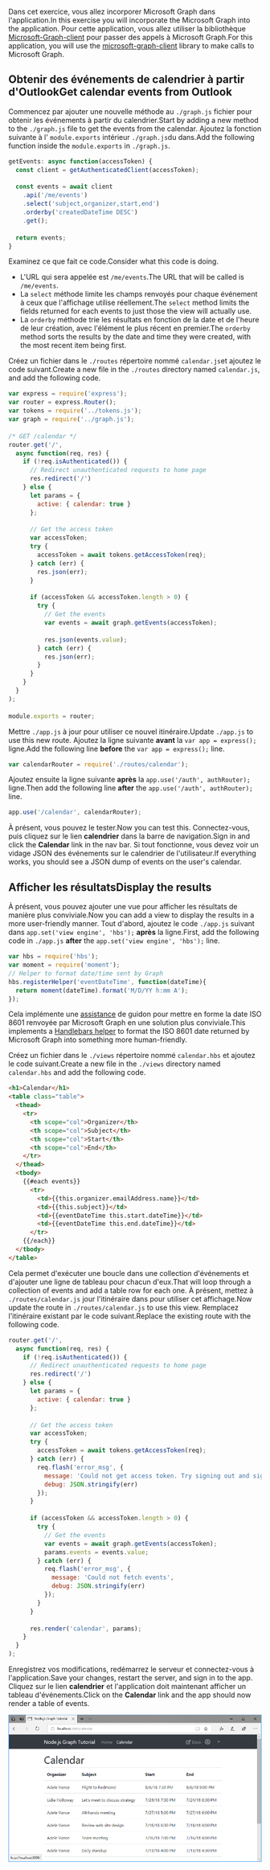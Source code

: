 <!-- markdownlint-disable MD002 MD041 -->

<span data-ttu-id="7ec52-101">Dans cet exercice, vous allez incorporer Microsoft Graph dans l'application.</span><span class="sxs-lookup"><span data-stu-id="7ec52-101">In this exercise you will incorporate the Microsoft Graph into the application.</span></span> <span data-ttu-id="7ec52-102">Pour cette application, vous allez utiliser la bibliothèque [Microsoft-Graph-client](https://github.com/microsoftgraph/msgraph-sdk-javascript) pour passer des appels à Microsoft Graph.</span><span class="sxs-lookup"><span data-stu-id="7ec52-102">For this application, you will use the [microsoft-graph-client](https://github.com/microsoftgraph/msgraph-sdk-javascript) library to make calls to Microsoft Graph.</span></span>

## <a name="get-calendar-events-from-outlook"></a><span data-ttu-id="7ec52-103">Obtenir des événements de calendrier à partir d'Outlook</span><span class="sxs-lookup"><span data-stu-id="7ec52-103">Get calendar events from Outlook</span></span>

<span data-ttu-id="7ec52-104">Commencez par ajouter une nouvelle méthode au `./graph.js` fichier pour obtenir les événements à partir du calendrier.</span><span class="sxs-lookup"><span data-stu-id="7ec52-104">Start by adding a new method to the `./graph.js` file to get the events from the calendar.</span></span> <span data-ttu-id="7ec52-105">Ajoutez la fonction suivante à l' `module.exports` intérieur `./graph.js`du dans.</span><span class="sxs-lookup"><span data-stu-id="7ec52-105">Add the following function inside the `module.exports` in `./graph.js`.</span></span>

```js
getEvents: async function(accessToken) {
  const client = getAuthenticatedClient(accessToken);

  const events = await client
    .api('/me/events')
    .select('subject,organizer,start,end')
    .orderby('createdDateTime DESC')
    .get();

  return events;
}
```

<span data-ttu-id="7ec52-106">Examinez ce que fait ce code.</span><span class="sxs-lookup"><span data-stu-id="7ec52-106">Consider what this code is doing.</span></span>

- <span data-ttu-id="7ec52-107">L'URL qui sera appelée est `/me/events`.</span><span class="sxs-lookup"><span data-stu-id="7ec52-107">The URL that will be called is `/me/events`.</span></span>
- <span data-ttu-id="7ec52-108">La `select` méthode limite les champs renvoyés pour chaque événement à ceux que l'affichage utilise réellement.</span><span class="sxs-lookup"><span data-stu-id="7ec52-108">The `select` method limits the fields returned for each events to just those the view will actually use.</span></span>
- <span data-ttu-id="7ec52-109">La `orderby` méthode trie les résultats en fonction de la date et de l'heure de leur création, avec l'élément le plus récent en premier.</span><span class="sxs-lookup"><span data-stu-id="7ec52-109">The `orderby` method sorts the results by the date and time they were created, with the most recent item being first.</span></span>

<span data-ttu-id="7ec52-110">Créez un fichier dans le `./routes` répertoire nommé `calendar.js`et ajoutez le code suivant.</span><span class="sxs-lookup"><span data-stu-id="7ec52-110">Create a new file in the `./routes` directory named `calendar.js`, and add the following code.</span></span>

```js
var express = require('express');
var router = express.Router();
var tokens = require('../tokens.js');
var graph = require('../graph.js');

/* GET /calendar */
router.get('/',
  async function(req, res) {
    if (!req.isAuthenticated()) {
      // Redirect unauthenticated requests to home page
      res.redirect('/')
    } else {
      let params = {
        active: { calendar: true }
      };

      // Get the access token
      var accessToken;
      try {
        accessToken = await tokens.getAccessToken(req);
      } catch (err) {
        res.json(err);
      }

      if (accessToken && accessToken.length > 0) {
        try {
          // Get the events
          var events = await graph.getEvents(accessToken);

          res.json(events.value);
        } catch (err) {
          res.json(err);
        }
      }
    }
  }
);

module.exports = router;
```

<span data-ttu-id="7ec52-111">Mettre `./app.js` à jour pour utiliser ce nouvel itinéraire.</span><span class="sxs-lookup"><span data-stu-id="7ec52-111">Update `./app.js` to use this new route.</span></span> <span data-ttu-id="7ec52-112">Ajoutez la ligne suivante **avant** la `var app = express();` ligne.</span><span class="sxs-lookup"><span data-stu-id="7ec52-112">Add the following line **before** the `var app = express();` line.</span></span>

```js
var calendarRouter = require('./routes/calendar');
```

<span data-ttu-id="7ec52-113">Ajoutez ensuite la ligne suivante **après** la `app.use('/auth', authRouter);` ligne.</span><span class="sxs-lookup"><span data-stu-id="7ec52-113">Then add the following line **after** the `app.use('/auth', authRouter);` line.</span></span>

```js
app.use('/calendar', calendarRouter);
```

<span data-ttu-id="7ec52-114">À présent, vous pouvez le tester.</span><span class="sxs-lookup"><span data-stu-id="7ec52-114">Now you can test this.</span></span> <span data-ttu-id="7ec52-115">Connectez-vous, puis cliquez sur le lien **calendrier** dans la barre de navigation.</span><span class="sxs-lookup"><span data-stu-id="7ec52-115">Sign in and click the **Calendar** link in the nav bar.</span></span> <span data-ttu-id="7ec52-116">Si tout fonctionne, vous devez voir un vidage JSON des événements sur le calendrier de l'utilisateur.</span><span class="sxs-lookup"><span data-stu-id="7ec52-116">If everything works, you should see a JSON dump of events on the user's calendar.</span></span>

## <a name="display-the-results"></a><span data-ttu-id="7ec52-117">Afficher les résultats</span><span class="sxs-lookup"><span data-stu-id="7ec52-117">Display the results</span></span>

<span data-ttu-id="7ec52-118">À présent, vous pouvez ajouter une vue pour afficher les résultats de manière plus conviviale.</span><span class="sxs-lookup"><span data-stu-id="7ec52-118">Now you can add a view to display the results in a more user-friendly manner.</span></span> <span data-ttu-id="7ec52-119">Tout d'abord, ajoutez le code `./app.js` suivant dans `app.set('view engine', 'hbs');` **après** la ligne.</span><span class="sxs-lookup"><span data-stu-id="7ec52-119">First, add the following code in `./app.js` **after** the `app.set('view engine', 'hbs');` line.</span></span>

```js
var hbs = require('hbs');
var moment = require('moment');
// Helper to format date/time sent by Graph
hbs.registerHelper('eventDateTime', function(dateTime){
  return moment(dateTime).format('M/D/YY h:mm A');
});
```

<span data-ttu-id="7ec52-120">Cela implémente une [assistance](http://handlebarsjs.com/#helpers) de guidon pour mettre en forme la date ISO 8601 renvoyée par Microsoft Graph en une solution plus conviviale.</span><span class="sxs-lookup"><span data-stu-id="7ec52-120">This implements a [Handlebars helper](http://handlebarsjs.com/#helpers) to format the ISO 8601 date returned by Microsoft Graph into something more human-friendly.</span></span>

<span data-ttu-id="7ec52-121">Créez un fichier dans le `./views` répertoire nommé `calendar.hbs` et ajoutez le code suivant.</span><span class="sxs-lookup"><span data-stu-id="7ec52-121">Create a new file in the `./views` directory named `calendar.hbs` and add the following code.</span></span>

```html
<h1>Calendar</h1>
<table class="table">
  <thead>
    <tr>
      <th scope="col">Organizer</th>
      <th scope="col">Subject</th>
      <th scope="col">Start</th>
      <th scope="col">End</th>
    </tr>
  </thead>
  <tbody>
    {{#each events}}
      <tr>
        <td>{{this.organizer.emailAddress.name}}</td>
        <td>{{this.subject}}</td>
        <td>{{eventDateTime this.start.dateTime}}</td>
        <td>{{eventDateTime this.end.dateTime}}</td>
      </tr>
    {{/each}}
  </tbody>
</table>
```

<span data-ttu-id="7ec52-122">Cela permet d'exécuter une boucle dans une collection d'événements et d'ajouter une ligne de tableau pour chacun d'eux.</span><span class="sxs-lookup"><span data-stu-id="7ec52-122">That will loop through a collection of events and add a table row for each one.</span></span> <span data-ttu-id="7ec52-123">À présent, mettez à `./routes/calendar.js` jour l'itinéraire dans pour utiliser cet affichage.</span><span class="sxs-lookup"><span data-stu-id="7ec52-123">Now update the route in `./routes/calendar.js` to use this view.</span></span> <span data-ttu-id="7ec52-124">Remplacez l'itinéraire existant par le code suivant.</span><span class="sxs-lookup"><span data-stu-id="7ec52-124">Replace the existing route with the following code.</span></span>

```js
router.get('/',
  async function(req, res) {
    if (!req.isAuthenticated()) {
      // Redirect unauthenticated requests to home page
      res.redirect('/')
    } else {
      let params = {
        active: { calendar: true }
      };

      // Get the access token
      var accessToken;
      try {
        accessToken = await tokens.getAccessToken(req);
      } catch (err) {
        req.flash('error_msg', {
          message: 'Could not get access token. Try signing out and signing in again.',
          debug: JSON.stringify(err)
        });
      }

      if (accessToken && accessToken.length > 0) {
        try {
          // Get the events
          var events = await graph.getEvents(accessToken);
          params.events = events.value;
        } catch (err) {
          req.flash('error_msg', {
            message: 'Could not fetch events',
            debug: JSON.stringify(err)
          });
        }
      }

      res.render('calendar', params);
    }
  }
);
```

<span data-ttu-id="7ec52-125">Enregistrez vos modifications, redémarrez le serveur et connectez-vous à l'application.</span><span class="sxs-lookup"><span data-stu-id="7ec52-125">Save your changes, restart the server, and sign in to the app.</span></span> <span data-ttu-id="7ec52-126">Cliquez sur le lien **calendrier** et l'application doit maintenant afficher un tableau d'événements.</span><span class="sxs-lookup"><span data-stu-id="7ec52-126">Click on the **Calendar** link and the app should now render a table of events.</span></span>

![Capture d'écran du tableau des événements](./images/add-msgraph-01.png)